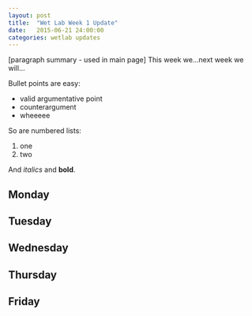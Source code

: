 ```yaml
---
layout: post
title:  "Wet Lab Week 1 Update"
date:   2015-06-21 24:00:00
categories: wetlab updates
---
```


[paragraph summary - used in main page]
This week we...next week we will...

Bullet points are easy:

* valid argumentative point
* counterargument
* wheeeee

So are numbered lists:

1. one
2. two

And *italics* and **bold**.

## Monday

## Tuesday

## Wednesday

## Thursday

## Friday

